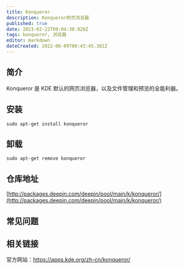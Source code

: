 ```yaml
---
title: Konqueror
description: Konqueror网页浏览器
published: true
date: 2023-02-22T09:04:30.026Z
tags: konqueror, 浏览器
editor: markdown
dateCreated: 2022-06-09T06:43:45.381Z
---
```


## 简介

Konqueror 是 KDE 默认的网页浏览器，以及文件管理和预览的全能利器。

## 安装

`sudo apt-get install konqueror`

## 卸载

`sudo apt-get remove konqueror`

## 仓库地址

[http://packages.deepin.com/deepin/pool/main/k/konqueror/](http://packages.deepin.com/deepin/pool/main/k/konqueror/)

## 常见问题

## 相关链接
官方网站：https://apps.kde.org/zh-cn/konqueror/